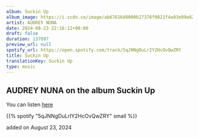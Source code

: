 ```yaml
---
album: Suckin Up
album_image: https://i.scdn.co/image/ab67616d0000b27376f0821f4a93e09e62549e95
artist: AUDREY NUNA
date: 2024-08-23 22:16:12+00:00
draft: false
duration: 137097
preview_url: null
spotify_url: https://open.spotify.com/track/5qJNNgDuLrIY2HcOvQwZRY
title: Suckin Up
translationKey: Suckin Up
type: music
---
```


## AUDREY NUNA on the album Suckin Up

You can listen [here](https://open.spotify.com/track/5qJNNgDuLrIY2HcOvQwZRY)

{{% spotify "5qJNNgDuLrIY2HcOvQwZRY" small %}}

added on August 23, 2024